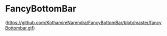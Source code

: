 # FancyBottomBar

(https://github.com/KothamireNarendra/FancyBottomBar/blob/master/fancyBottombar.gif)
